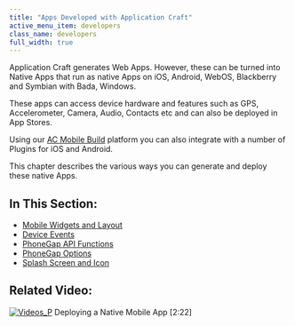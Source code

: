 ```yaml
---
title: "Apps Developed with Application Craft"
active_menu_item: developers
class_name: developers
full_width: true
---
```



Application Craft generates Web Apps. However, these can be turned into Native Apps that run as native Apps on iOS, Android, WebOS, Blackberry and Symbian with Bada, Windows.

These apps can access device hardware and features such as GPS, Accelerometer, Camera, Audio, Contacts etc and can also be deployed in App Stores.

Using our [AC Mobile Build](/developers/user-guide/ac-mobile-build-phonegap/cordova/ac-mobile-build/) platform you can also integrate with a number of Plugins for iOS and Android.

This chapter describes the various ways you can generate and deploy these native Apps.

## In This Section:

 - [Mobile Widgets and Layout](/developers/user-guide/ac-mobile-build-phonegap/cordova/apps-developed-with-application-craft/mobile-widgets-and-layout)
 - [Device Events](/developers/user-guide/ac-mobile-build-phonegap/cordova/apps-developed-with-application-craft/phonegap-specific-events)
 - [PhoneGap API Functions](/developers/user-guide/ac-mobile-build-phonegap/cordova/apps-developed-with-application-craft/phonegap-functions)
 - [PhoneGap Options](/developers/user-guide/ac-mobile-build-phonegap/cordova/apps-developed-with-application-craft/enabling-device-features)
 - [Splash Screen and Icon](/developers/user-guide/ac-mobile-build-phonegap/cordova/apps-developed-with-application-craft/splash-screen-and-icon)

## Related Video:

[![Videos\_P](/img/docs/videos_p.png)](http://www.youtube.com/v/M9hLcnKOj04?autoplay=1&hd=1&fs=1&showsearch=0&rel=0&) Deploying a Native Mobile App [2:22]
